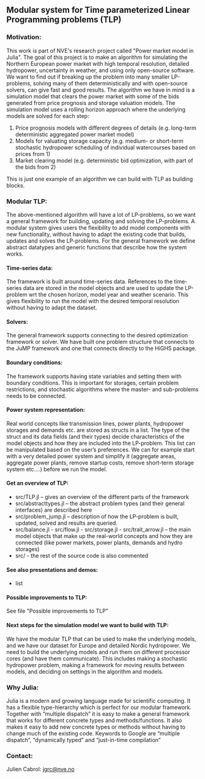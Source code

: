 ## Modular system for Time parameterized Linear Programming problems (TLP)

### Motivation:
This work is part of NVE's research project called "Power market model in Julia". The goal of this project is to make an algorithm for simulating the Northern European power market with high temporal resolution, detailed hydropower, uncertainty in weather, and using only open-source software. We want to find out if breaking up the problem into many smaller LP-problems, solving many of them deterministically and with open-source solvers, can give fast and good results. The algorithm we have in mind is a simulation model that clears the power market with some of the bids generated from price prognosis and storage valuation models. The simulation model uses a rolling horizon approach where the underlying models are solved for each step:
1.	Price prognosis models with different degrees of details (e.g. long-term deterministic aggregated power market model)
2.	Models for valuating storage capacity (e.g. medium- or short-term stochastic hydropower scheduling of individual watercourses based on prices from 1)
3.	Market clearing model (e.g. deterministic bid optimization, with part of the bids from 2)

This is just one example of an algorithm we can build with TLP as building blocks.

### Modular TLP:
The above-mentioned algorithm will have a lot of LP-problems, so we want a general framework for building, updating and solving the LP-problems. A modular system gives users the flexibility to add model components with new functionality, without having to adapt the existing code that builds, updates and solves the LP-problems. For the general framework we define abstract datatypes and generic functions that describe how the system works.

#### Time-series data:
The framework is built around time-series data. References to the time-series data are stored in the model objects and are used to update the LP-problem wrt the chosen horizon, model year and weather scenario. This gives flexibility to run the model with the desired temporal resolution without having to adapt the dataset.

#### Solvers:
The general framework supports connecting to the desired optimization framework or solver. We have built one problem structure that connects to the JuMP framework and one that connects directly to the HiGHS package.

#### Boundary conditions:
The framework supports having state variables and setting them with boundary conditions. This is important for storages, certain problem restrictions, and stochastic algorithms where the master- and sub-problems needs to be connected.

#### Power system representation:
Real world concepts like transmission lines, power plants, hydropower storages and demands etc. are stored as structs in a list. The type of the struct and its data fields (and their types) decide characteristics of the model objects and how they are included into the LP-problem. This list can be manipulated based on the user’s preferences. We can for example start with a very detailed power system and simplify it (aggregate areas, aggregate power plants, remove startup costs, remove short-term storage system etc.…) before we run the model.

#### Get an overview of TLP:
- src/TLP.jl – gives an overview of the different parts of the framework
- src/abstracttypes.jl – the abstract problem types (and their general interfaces) are described here
- src/problem_jump.jl – description of how the LP-problem is built, updated, solved and results are queried.
- src/balance.jl - src/flow.jl - src/storage.jl - src/trait_arrow.jl – the main model objects that make up the real-world concepts and how they are connected (like power markets, power plants, demands and hydro storages)
- src/ - the rest of the source code is also commented

#### See also presentations and demos:
- list

#### Possible improvements to TLP:
See file "Possible improvements to TLP"

#### Next steps for the simulation model we want to build with TLP:
We have the modular TLP that can be used to make the underlying models, and we have our dataset for Europe and detailed Nordic hydropower.
We need to build the underlying models and run them on different processor cores (and have them communicate). This includes making a stochastic hydropower problem, making a framework for moving results between models, and deciding on settings in the algorithm and models.

### Why Julia:
Julia is a modern and growing language made for scientific computing. It has a flexible type-hierarchy which is perfect for our modular framework. Together with “multiple dispatch” it is easy to make a general framework that works for different concrete types and methods/functions. It also makes it easy to add new concrete types or methods without having to change much of the existing code. 
Keywords to Google are “multiple dispatch”, “dynamically typed” and “just-in-time compilation”

### Contact:
Julien Cabrol: jgrc@nve.no
